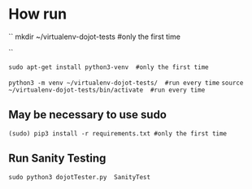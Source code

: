 # How run

``
mkdir ~/virtualenv-dojot-tests #only the first time

``

``
sudo apt-get install python3-venv  #only the first time
``

``
python3 -m venv ~/virtualenv-dojot-tests/  #run every time
``
``
source ~/virtualenv-dojot-tests/bin/activate  #run every time
``

## May be necessary to use sudo

``
(sudo) pip3 install -r requirements.txt #only the first time
``

## Run Sanity Testing

``
sudo python3 dojotTester.py  SanityTest
``
